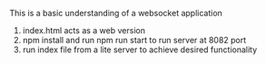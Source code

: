 This is a basic understanding of a websocket application

1. index.html acts as a web version
2. npm install and run npm run start to run server at 8082 port
3. run index file from a lite server to achieve desired functionality